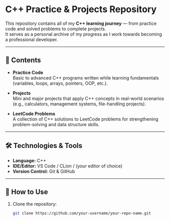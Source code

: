# C++ Practice & Projects Repository

This repository contains all of my **C++ learning journey** — from practice code and solved problems to complete projects.  
It serves as a personal archive of my progress as I work towards becoming a professional developer.

---

## 📂 Contents

- **Practice Code**  
  Basic to advanced C++ programs written while learning fundamentals (variables, loops, arrays, pointers, OOP, etc.).

- **Projects**  
  Mini and major projects that apply C++ concepts in real-world scenarios (e.g., calculators, management systems, file-handling projects).

- **LeetCode Problems**  
  A collection of C++ solutions to LeetCode problems for strengthening problem-solving and data structure skills.

---

## 🛠️ Technologies & Tools

- **Language:** C++  
- **IDE/Editor:** VS Code / CLion / (your editor of choice)  
- **Version Control:** Git & GitHub  

---

## 🚀 How to Use

1. Clone the repository:
   ```bash
   git clone https://github.com/your-username/your-repo-name.git
